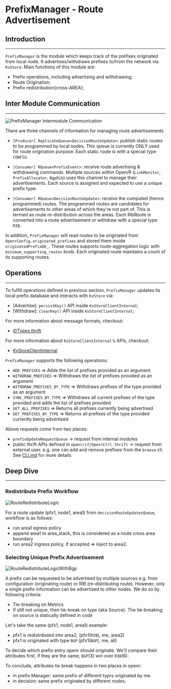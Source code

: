 # PrefixManager - Route Advertisement

## Introduction

---

`PrefixManager` is the module which keeps track of the prefixes originated from
local node. It advertises/withdraws prefixes to/from the network via `KvStore`.
Main functions of this module are:

- Prefix operations, including advertising and withdrawing;
- Route Origination;
- Prefix redistribution(cross-AREA);

## Inter Module Communication

---

![PrefixManager Intermodule Communication](https://user-images.githubusercontent.com/51382140/110161227-ec253480-7da1-11eb-8584-844de9568e1d.png)

There are three channels of information for managing route advertisements

- `[Producer] ReplicateQueue<DecisionRouteUpdate>`: publish static routes to be
  programmed by local nodes. This queue is currently ONLY used for route
  origination purpose. Each static route is with a special type `CONFIG`.

- `[Consumer] RQueue<PrefixEvent>`: receive route advertising & withdrawing
  commands. Multiple sources within Open/R (`LinkMonitor`, `PrefixAllocator`,
  `BgpRib`) uses this channel to manage their advertisements. Each source is
  assigned and expected to use a unique prefix type.

- `[Consumer] RQueue<DecisionRouteUpdate>`: receive the computed (hence
  programmed) routes. The programmed routes are candidates for advertisements to
  other areas of which they're not part of. This is termed as route
  re-distribution across the areas. Each RibRoute is converted into a route
  advertisement or withdraw with a special type `RIB`.

In addition, `PrefixManager` will read routes to be originated from
`OpenrConfig.originated_prefixes` and stored them inside `originatedPrefixDb_`.
These routes supports route-aggregation logic with `minimum_supporting_routes`
knob. Each originated route maintains a count of its supporting routes.

## Operations

---

To fulfill operations defined in previous section, `PrefixManager` updates its
local prefix database and interacts with `KvStore` via:

- [Advertise]: `persistKey()` API inside `KvStoreClientInternal`;
- [Withdraw]: `clearKey()` API inside `KvStoreClientInternal`;

For more information about message formats, checkout:

- [if/Types.thrift](https://github.com/facebook/openr/blob/master/openr/if/Types.thrift)

For more information about `KvStoreClientInternal`'s APIs, checkout:

- [KvStoreClientInternal](https://github.com/facebook/openr/blob/master/openr/docs/Protocol_Guide/KvStore.md#kvstoreclientinternal)

`PrefixManager` supports the following operations:

- `ADD_PREFIXES` => Adds the list of prefixes provided as an argument
- `WITHDRAW_PREFIXES` => Withdraws the list of prefixes provided as an argument
- `WITHDRAW_PREFIXES_BY_TYPE` => Withdraws prefixes of the type provided as an
  argument
- `SYNC_PREFIXES_BY_TYPE` => Withdraws all current prefixes of the type provided
  and adds the list of prefixes provided
- `GET_ALL_PREFIXES` => Returns all prefixes currently being advertised
- `GET_PREFIXES_BY_TYPE` => Returns all prefixes of the type provided currently
  being advertised

Above requests come from two places:

- `prefixUpdateRequestQueue` -> request from internal modules
- public thrift APIs defined in `openr/if/OpenrCtrl.thrift` -> request from
  external user. e.g. one can add and remove prefixes from the `breeze` cli. See
  [CLI.md](../Operator_Guide/CLI.md) for more details

## Deep Dive

---

### Redistribute Prefix Workflow

![RouteRedistributeLogic](https://user-images.githubusercontent.com/5740745/90441634-250fed00-e08e-11ea-90b5-d29c7e94e558.png)

For a route update (pfx1, node1, area1) from `decisionRouteUpdatesQueue`,
workflow is as follows:

- run area1 egress policy
- append area1 to area_stack, this is considered as a route cross area boundary
- run area2 ingress policy, if accepted => inject to area2.

### Selecting Unique Prefix Advertisement

![RouteRedistributeLogicWithBgp](https://user-images.githubusercontent.com/5740745/90441674-3953ea00-e08e-11ea-99dc-5c0cc731dda8.png)

A prefix can be requested to be advertised by multiple sources e.g. from
configuration (originating route) or RIB (re-distributing route). However, only
a single prefix information can be advertised to other nodes. We do so by
following criteria:

- Tie-breaking on Metrics
- If still not unique, then tie-break on type (aka Source). The tie-breaking on
  source is statically defined in code

Let's take the same (pfx1, node1, area1) example:

- pfx1 is redistributed into area2, (pfx1(`RIB`), me, area2)
- pfx1 is originated with type `BGP` (pfx1(`BGP`), me, all)

To decide which prefix entry openr should originate. We'll compare their
attributes first, if they are the same, `BGP`(3) win over `RIB`(6).

To conclude, attributes tie break happens in two places in openr:

- in prefix Manager: same prefix of different typrs originated by me.
- in decision: same prefix originated by different nodes.
